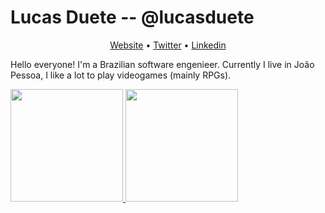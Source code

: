 # Lucas Duete -- @lucasduete

<p align="center">
  <a href="https://lucasduete.dev">Website</a> •
  <a href="https://twitter.com/lucasduete">Twitter</a> •
  <a href="https://www.linkedin.com/in/lucasduete">Linkedin</a>
</p>

Hello everyone! I'm a Brazilian software engenieer. Currently I live in João Pessoa, I like a lot to play videogames (mainly RPGs). 


<div>
  <a href="https://github.com/lucasduete"> <img height="180em" src="https://github-readme-stats.vercel.app/api?username=lucasduete&show_icons=true&theme=tokyonight&include_all_commits=true&count_private=true"/>
  <img height="180em" src="https://github-readme-stats.vercel.app/api/top-langs/?username=lucasduete&show_icons=true&theme=tokyonight&include_all_commits=true&count_private=true"/>

<!--
<!--
**lucasduete/lucasduete** is a ✨ _special_ ✨ repository because its `README.md` (this file) appears on your GitHub profile.

Here are some ideas to get you started:

- 🔭 I’m currently working on ...
- 🌱 I’m currently learning ...
- 👯 I’m looking to collaborate on ...
- 🤔 I’m looking for help with ...
- 💬 Ask me about ...
- 📫 How to reach me: ...
- 😄 Pronouns: ...
- ⚡ Fun fact: ...
-->
